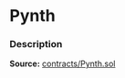 # Pynth

### Description <a id="description"></a>

**Source:** [contracts/Pynth.sol](https://github.com/perifinance/peri-finance/blob/master/contracts/Pynth.sol)

